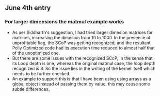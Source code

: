 ## June 4th entry

### For larger dimensions the matmul example works
- As per Siddharth's suggestion, I had tried larger dimesion matrices for matrices, increasing the dimesion from 10 to 1000. In the presence of unprofitable flag, the SCoP was getting recognized, and the resultant Polly Optimized code had its execution time reduced to almost half that of the unoptimized one.
- But there are some issues with the recognized SCoP, in the sense that its Loop depth is one, whereas the original matmul case, the loop depth recognized is 3. So the issue lies in the writing of the kernel itself which needs to be further checked.
- An example to support this is that I have been using using arrays as a global object instead of passing them by value, this may cause some subtle differences.
